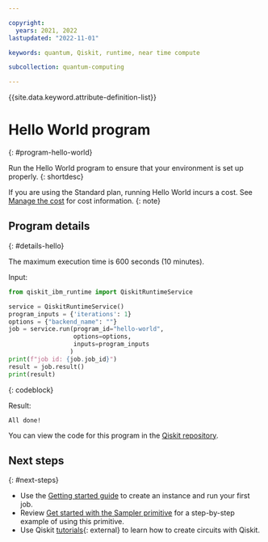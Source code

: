 ```yaml
---

copyright:
  years: 2021, 2022
lastupdated: "2022-11-01"

keywords: quantum, Qiskit, runtime, near time compute

subcollection: quantum-computing

---
```


{{site.data.keyword.attribute-definition-list}}


# Hello World program
{: #program-hello-world}

Run the Hello World program to ensure that your environment is set up properly.
{: shortdesc}

If you are using the Standard plan, running Hello World incurs a cost. See [Manage the cost](/docs/quantum-computing?topic=quantum-computing-cost) for cost information.
{: note}

## Program details
{: #details-hello}

The maximum execution time is 600 seconds (10 minutes).

Input:

```Python
from qiskit_ibm_runtime import QiskitRuntimeService

service = QiskitRuntimeService()
program_inputs = {'iterations': 1}
options = {"backend_name": ""}
job = service.run(program_id="hello-world",
                  options=options,
                  inputs=program_inputs
                 )
print(f"job id: {job.job_id}")
result = job.result()
print(result)
```
{: codeblock}

Result:

```text
All done!
```

You can view the code for this program in the [Qiskit repository]([https://github.com/Qiskit/qiskit-ibm-runtime/tree/main/program_source/hello_world).

## Next steps
{: #next-steps}

- Use the [Getting started guide](/docs/quantum-computing?topic=quantum-computing-quickstart) to create an instance and run your first job.
- Review [Get started with the Sampler primitive](/docs/quantum-computing?topic=quantum-computing-example-estimator) for a step-by-step example of using this primitive.
- Use Qiskit [tutorials](https://qiskit.org/documentation/tutorials.html){: external} to learn how to create circuits with Qiskit.
